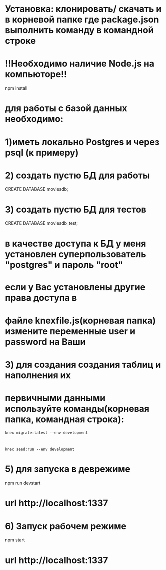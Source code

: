 # Установка: клонировать/ скачать и в корневой папке где package.json выполнить команду в командной строке
# !!Необходимо наличие Node.js на компьюторе!!
 npm install
# для работы с базой данных необходимо:
# 1)иметь локально Postgres и через psql (к примеру)
# 2) создать пустю БД для работы 
CREATE DATABASE moviesdb;
# 3) создать пустю БД для тестов
CREATE DATABASE moviesdb_test;
# в качестве доступа к БД у меня установлен суперпользователь  "postgres" и пароль "root"
# если у Вас установлены другие права доступа в
# файле knexfile.js(корневая папка) измените переменные user и password на Ваши
# 3) для создания создания таблиц и наполнения их 
# первичными данными используйте команды(корневая папка, командная строка):
`knex migrate:latest --env development`
#
 `knex seed:run --env development`
# 5) для запуска в деврежиме
 npm run devstart
# url http://localhost:1337
# 6) Запуск  рабочем режиме
npm start
# url http://localhost:1337
